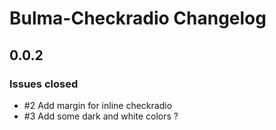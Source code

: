 # Bulma-Checkradio Changelog

## 0.0.2

### Issues closed

* #2 Add margin for inline checkradio
* #3 Add some dark and white colors ?
